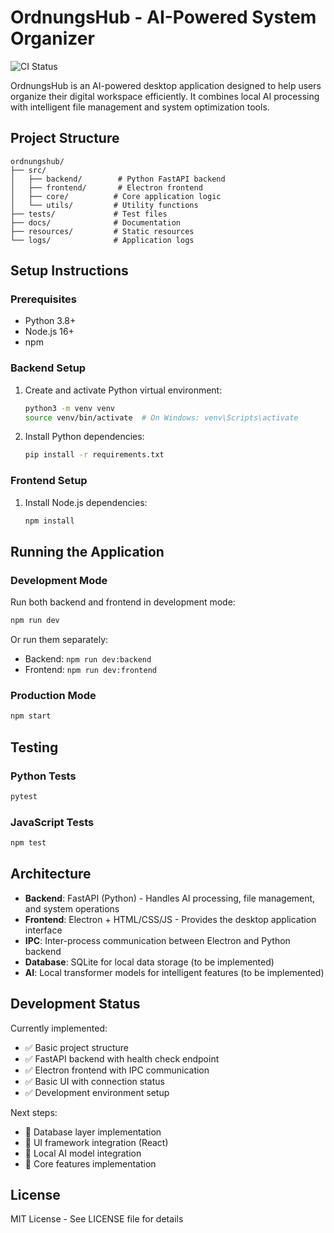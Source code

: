 # OrdnungsHub - AI-Powered System Organizer

![CI Status](https://github.com/DonCitron/nnewcoededui/actions/workflows/ci.yml/badge.svg)

OrdnungsHub is an AI-powered desktop application designed to help users organize their digital workspace efficiently. It combines local AI processing with intelligent file management and system optimization tools.

## Project Structure

```
ordnungshub/
├── src/
│   ├── backend/        # Python FastAPI backend
│   ├── frontend/       # Electron frontend
│   ├── core/          # Core application logic
│   └── utils/         # Utility functions
├── tests/             # Test files
├── docs/              # Documentation
├── resources/         # Static resources
└── logs/              # Application logs
```

## Setup Instructions

### Prerequisites
- Python 3.8+
- Node.js 16+
- npm

### Backend Setup
1. Create and activate Python virtual environment:
   ```bash
   python3 -m venv venv
   source venv/bin/activate  # On Windows: venv\Scripts\activate
   ```

2. Install Python dependencies:
   ```bash
   pip install -r requirements.txt
   ```

### Frontend Setup
1. Install Node.js dependencies:
   ```bash
   npm install
   ```

## Running the Application

### Development Mode
Run both backend and frontend in development mode:
```bash
npm run dev
```

Or run them separately:
- Backend: `npm run dev:backend`
- Frontend: `npm run dev:frontend`

### Production Mode
```bash
npm start
```

## Testing

### Python Tests
```bash
pytest
```

### JavaScript Tests
```bash
npm test
```

## Architecture

- **Backend**: FastAPI (Python) - Handles AI processing, file management, and system operations
- **Frontend**: Electron + HTML/CSS/JS - Provides the desktop application interface
- **IPC**: Inter-process communication between Electron and Python backend
- **Database**: SQLite for local data storage (to be implemented)
- **AI**: Local transformer models for intelligent features (to be implemented)

## Development Status

Currently implemented:
- ✅ Basic project structure
- ✅ FastAPI backend with health check endpoint
- ✅ Electron frontend with IPC communication
- ✅ Basic UI with connection status
- ✅ Development environment setup

Next steps:
- 🔄 Database layer implementation
- 🔄 UI framework integration (React)
- 🔄 Local AI model integration
- 🔄 Core features implementation

## License

MIT License - See LICENSE file for details